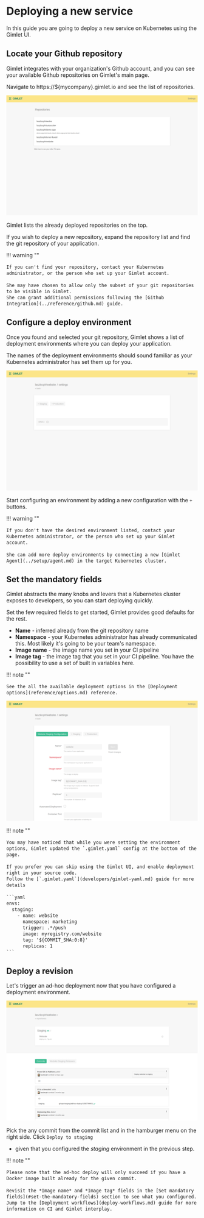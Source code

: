 # Deploying a new service

In this guide you are going to deploy a new service on Kubernetes using the Gimlet UI.

## Locate your Github repository

Gimlet integrates with your organization's Github account, and you can see your available Github repositories on Gimlet's main page.

Navigate to https://${mycompany}.gimlet.io and see the list of repositories.

![Repository list](./repo-list.png)

Gimlet lists the already deployed repositories on the top.

If you wish to deploy a new repository, expand the repository list and find the git repository of your application.


!!! warning ""

    If you can't find your repository, contact your Kubernetes administrator, or the person who set up your Gimlet account.
    
    She may have chosen to allow only the subset of your git repositories to be visible in Gimlet.
    She can grant additional permissions following the [Github Integration](../reference/github.md) guide.

## Configure a deploy environment

Once you found and selected your git repository, Gimlet shows a list of deployment environments where you can deploy your application.

The names of the deployment environments should sound familiar as your Kubernetes administrator has set them up for you. 

![Repository list](./configure-env.png)

Start configuring an environment by adding a new configuration with the `+` buttons.

!!! warning ""

    If you don't have the desired environment listed, contact your Kubernetes administrator, or the person who set up your Gimlet account.
    
    She can add more deploy environments by connecting a new [Gimlet Agent](../setup/agent.md) in the target Kubernetes cluster.

## Set the mandatory fields

Gimlet abstracts the many knobs and levers that a Kubernetes cluster exposes to developers, so you can start deploying quickly.

Set the few required fields to get started, Gimlet provides good defaults for the rest.

- **Name** - inferred already from the git repository name
- **Namespace** - your Kubernetes administrator has already communicated this. Most likely it's going to be your team's namespace.
- **Image name** - the image name you set in your CI pipeline
- **Image tag** - the image tag that you set in your CI pipeline. You have the possibility to use a set of built in variables here. 

!!! note ""

    See the all the available deployment options in the [Deployment options](reference/options.md) reference.

![Mandatory fields](./mandatory-fields.png)

!!! note ""

    You may have noticed that while you were setting the environment options, Gimlet updated the `.gimlet.yaml` config at the bottom of the page.
    
    If you prefer you can skip using the Gimlet UI, and enable deployment right in your source code.
    Follow the [`.gimlet.yaml`](developers/gimlet-yaml.md) guide for more details

    ```yaml
    envs:
      staging:
        - name: website
          namespace: marketing
          trigger: .*/push
          image: myregistry.com/website
          tag: '${COMMIT_SHA:0:8}'
          replicas: 1
    ```

## Deploy a revision

Let's trigger an ad-hoc deployment now that you have configured a deployment environment.

![Deploy](./deploy.png)

Pick the any commit from the commit list and in the hamburger menu on the right side. Click `Deploy to staging`
- given that you configured the *staging* environment in the previous step.

!!! note ""

    Please note that the ad-hoc deploy will only succeed if you have a Docker image built already for the given commit.
    
    Revisit the *Image name* and *Image tag* fields in the [Set mandatory fields](#set-the-mandatory-fields) section to see what you configured.
    Jump to the [Deployment workflows](deploy-workflows.md) guide for more information on CI and Gimlet interplay.

<!-- Fathom - beautiful, simple website analytics -->
<script src="https://cdn.usefathom.com/script.js" site="KVEHKPCQ" defer></script>
<!-- / Fathom -->